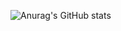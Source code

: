 ![Anurag's GitHub stats](https://github-readme-stats.vercel.app/api?username=ndth4ng&show_icons=true&theme=tokyonight)
